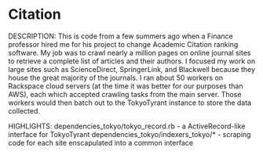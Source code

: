 Citation
========

DESCRIPTION:
This is code from a few summers ago when a Finance professor hired me for his project to change Academic Citation ranking software. My job was to crawl nearly a million pages on online journal sites to retrieve a complete list of articles and their authors. I focused my work on large sites such as ScienceDirect, SpringerLink, and Blackwell because they house the great majority of the journals. I ran about 50 workers on Rackspace cloud servers (at the time it was better for our purposes than AWS), each which accepted crawling tasks from the main server. Those workers would then batch out to the TokyoTyrant instance to store the data collected.

HIGHLIGHTS:
dependencies_tokyo/tokyo_record.rb - a ActiveRecord-like interface for TokyoTyrant
dependencies_tokyo/indexers_tokyo/* - scraping code for each site enscapulated into a common interface
